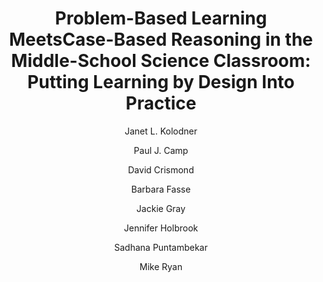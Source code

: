 ---
layout: leaf-node
title: "Problem-Based Learning MeetsCase-Based Reasoning in the Middle-School Science Classroom: Putting Learning by Design Into Practice"
title-url: "https://stemedhub.org/resources/800/download/Kolodner_etal_2003_PBL_Meets_Cased-Based_Reasoning.pdf"
author: [ "Janet L. Kolodner", "Paul J. Camp", "David Crismond", "Barbara Fasse", "Jackie Gray", "Jennifer Holbrook", "Sadhana Puntambekar", "Mike Ryan" ]
groups: [ "pedagogical-styles" ]
categories: [ "problem-based-learning" ]
topics: [ "scholarly-readings" ]
summary: > 
  This article tells the story of the design of Learning by Design™ (LBD), a project-based inquiry approach to science learning with roots in case-based reasoning and problem-based learning, pointing out the theoretical contributions of both, classroom issues that arose upon piloting a first attempt, ways we addressed those challenges, lessons learned about promoting learning taking a project-based inquiry approach, and lessons learned about taking a theory-based approach to designing learning environments
cite: >
  Kolodner, J. L., Camp, P. J., Crismond, D., Fasse, B., Gray, J., Holbrook, J., ... & Ryan, M. (2003). Problem-based learning meets case-based reasoning in the middle-school science classroom: Putting learning by design (tm) into practice. The journal of the learning sciences, 12(4), 495-547.
pub-date: 2009-11-24
added_date: 2017-04-28
resource-type: pdf-document
---